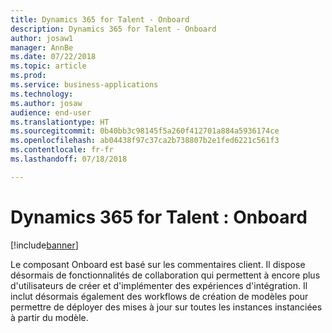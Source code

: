 ```yaml
---
title: Dynamics 365 for Talent - Onboard
description: Dynamics 365 for Talent - Onboard
author: josaw1
manager: AnnBe
ms.date: 07/22/2018
ms.topic: article
ms.prod: 
ms.service: business-applications
ms.technology: 
ms.author: josaw
audience: end-user
ms.translationtype: HT
ms.sourcegitcommit: 0b40bb3c98145f5a260f412701a884a5936174ce
ms.openlocfilehash: ab04438f97c37ca2b738807b2e1fed6221c561f3
ms.contentlocale: fr-fr
ms.lasthandoff: 07/18/2018

---
```


#  <a name="dynamics-365-for-talent-onboard"></a>Dynamics 365 for Talent : Onboard

[!include[banner](../../../includes/banner.md)]

Le composant Onboard est basé sur les commentaires client. Il dispose désormais de fonctionnalités de collaboration qui permettent à encore plus d'utilisateurs de créer et d'implémenter des expériences d'intégration. Il inclut désormais également des workflows de création de modèles pour permettre de déployer des mises à jour sur toutes les instances instanciées à partir du modèle.

